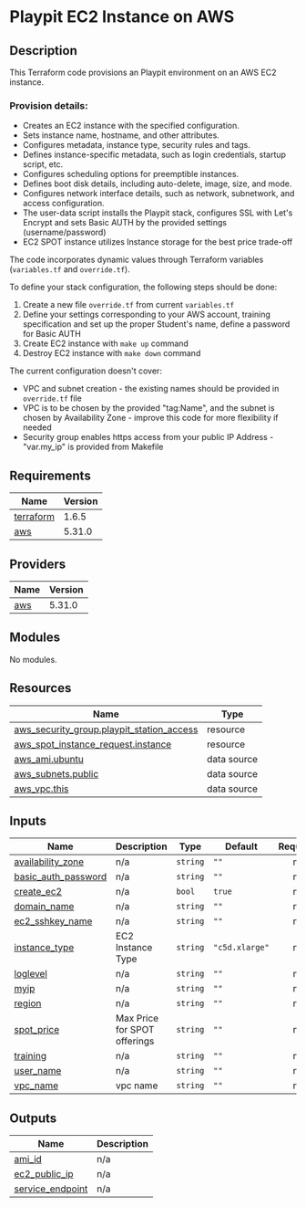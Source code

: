 # Playpit EC2 Instance on AWS

## Description
This Terraform code provisions an Playpit environment on an AWS EC2 instance.

### Provision details:

- Creates an EC2 instance with the specified configuration.
- Sets instance name, hostname, and other attributes.
- Configures metadata, instance type, security rules and tags.
- Defines instance-specific metadata, such as login credentials, startup script, etc.
- Configures scheduling options for preemptible instances.
- Defines boot disk details, including auto-delete, image, size, and mode.
- Configures network interface details, such as network, subnetwork, and access configuration.
- The user-data script installs the Playpit stack, configures SSL with Let's Encrypt and sets Basic AUTH by the provided settings (username/password)
- EC2 SPOT instance utilizes Instance storage for the best price trade-off

The code incorporates dynamic values through Terraform variables (`variables.tf` and `override.tf`).

To define your stack configuration, the following steps should be done:

1. Create a new file `override.tf` from current `variables.tf` 
2. Define your settings corresponding to your AWS account, training specification and set up the proper Student's name, define a password for Basic AUTH
3. Create EC2 instance with `make up` command
4. Destroy EC2 instance with `make down` command

The current configuration doesn't cover:

- VPC and subnet creation - the existing names should be provided in `override.tf` file
- VPC is to be chosen by the provided "tag:Name", and the subnet is chosen by Availability Zone - improve this code for more flexibility if needed
- Security group enables https access from your public IP Address - "var.my\_ip" is provided from Makefile

## Requirements

| Name | Version |
|------|---------|
| <a name="requirement_terraform"></a> [terraform](#requirement\_terraform) | 1.6.5 |
| <a name="requirement_aws"></a> [aws](#requirement\_aws) | 5.31.0 |

## Providers

| Name | Version |
|------|---------|
| <a name="provider_aws"></a> [aws](#provider\_aws) | 5.31.0 |

## Modules

No modules.

## Resources

| Name | Type |
|------|------|
| [aws_security_group.playpit_station_access](https://registry.terraform.io/providers/hashicorp/aws/5.31.0/docs/resources/security_group) | resource |
| [aws_spot_instance_request.instance](https://registry.terraform.io/providers/hashicorp/aws/5.31.0/docs/resources/spot_instance_request) | resource |
| [aws_ami.ubuntu](https://registry.terraform.io/providers/hashicorp/aws/5.31.0/docs/data-sources/ami) | data source |
| [aws_subnets.public](https://registry.terraform.io/providers/hashicorp/aws/5.31.0/docs/data-sources/subnets) | data source |
| [aws_vpc.this](https://registry.terraform.io/providers/hashicorp/aws/5.31.0/docs/data-sources/vpc) | data source |

## Inputs

| Name | Description | Type | Default | Required |
|------|-------------|------|---------|:--------:|
| <a name="input_availability_zone"></a> [availability\_zone](#input\_availability\_zone) | n/a | `string` | `""` | no |
| <a name="input_basic_auth_password"></a> [basic\_auth\_password](#input\_basic\_auth\_password) | n/a | `string` | `""` | no |
| <a name="input_create_ec2"></a> [create\_ec2](#input\_create\_ec2) | n/a | `bool` | `true` | no |
| <a name="input_domain_name"></a> [domain\_name](#input\_domain\_name) | n/a | `string` | `""` | no |
| <a name="input_ec2_sshkey_name"></a> [ec2\_sshkey\_name](#input\_ec2\_sshkey\_name) | n/a | `string` | `""` | no |
| <a name="input_instance_type"></a> [instance\_type](#input\_instance\_type) | EC2 Instance Type | `string` | `"c5d.xlarge"` | no |
| <a name="input_loglevel"></a> [loglevel](#input\_loglevel) | n/a | `string` | `""` | no |
| <a name="input_myip"></a> [myip](#input\_myip) | n/a | `string` | `""` | no |
| <a name="input_region"></a> [region](#input\_region) | n/a | `string` | `""` | no |
| <a name="input_spot_price"></a> [spot\_price](#input\_spot\_price) | Max Price for SPOT offerings | `string` | `""` | no |
| <a name="input_training"></a> [training](#input\_training) | n/a | `string` | `""` | no |
| <a name="input_user_name"></a> [user\_name](#input\_user\_name) | n/a | `string` | `""` | no |
| <a name="input_vpc_name"></a> [vpc\_name](#input\_vpc\_name) | vpc name | `string` | `""` | no |

## Outputs

| Name | Description |
|------|-------------|
| <a name="output_ami_id"></a> [ami\_id](#output\_ami\_id) | n/a |
| <a name="output_ec2_public_ip"></a> [ec2\_public\_ip](#output\_ec2\_public\_ip) | n/a |
| <a name="output_service_endpoint"></a> [service\_endpoint](#output\_service\_endpoint) | n/a |
